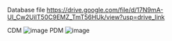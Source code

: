 Database
file
https://drive.google.com/file/d/17N9mA-UI_Cw2UiIT50C9EMZ_TmT56HUk/view?usp=drive_link


CDM
![image](https://github.com/Jackson22153/doanWeb/assets/96383013/e5b07d89-a84e-4efd-a9c2-185f591b126e)
PDM
![image](https://github.com/Jackson22153/doanWeb/assets/96383013/e0629c77-7de9-475e-9728-c28581caac64)

